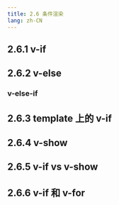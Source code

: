 ```yaml
---
title: 2.6 条件渲染
lang: zh-CN
---
```


## 2.6.1 v-if

## 2.6.2 v-else

### v-else-if

## 2.6.3 template 上的 v-if

## 2.6.4 v-show

## 2.6.5 v-if vs v-show

## 2.6.6 v-if 和 v-for
